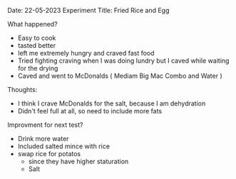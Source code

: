 Date: 22-05-2023
Experiment Title: Fried Rice and Egg

What happened?
* Easy to cook
* tasted better
* left me extremely hungry and craved fast food
* Tried fighting craving when I was doing lundry but I caved while waiting for the drying
* Caved and went to McDonalds ( Mediam Big Mac Combo and Water )

Thoughts:
* I think I crave McDonalds for the salt, because I am dehydration
* Didn't feel full at all, so need to include more fats

Improvment for next test?
* Drink more water
* Included salted mince with rice
* swap rice for potatos
    * since they have higher staturation 
    * Salt
